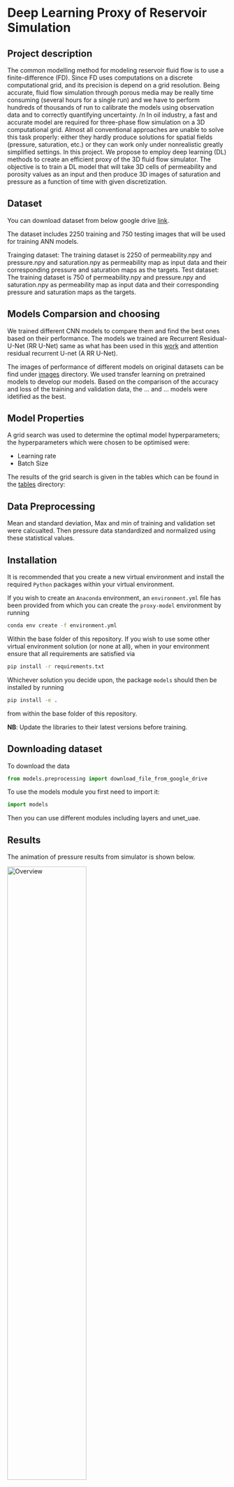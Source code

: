 # Deep Learning Proxy of Reservoir Simulation

## Project description
The common modelling method for modeling reservoir fluid flow is to use a finite-difference (FD). Since FD uses computations on a discrete computational grid, and its precision is depend on a grid resolution. Being accurate, fluid flow simulation through porous media may be really time consuming (several hours for a single run) and we have to perform hundreds of thousands of run to calibrate the models using observation data and to correctly quantifying uncertainty.
/n
In oil industry, a fast and accurate model are required for three-phase flow simulation on a 3D computational grid. Almost all conventional approaches are unable to solve this task properly: either they hardly produce solutions for spatial fields (pressure, saturation, etc.) or they can work only under nonrealistic greatly simplified settings. In this project. 
We propose to employ deep learning (DL) methods to create an efficient proxy of the 3D fluid flow simulator. The objective is to train a DL model that will take 3D cells of permeability and porosity values as an input and then produce 3D images of saturation and pressure as a function of time with given discretization.

## Dataset
You can download dataset from below google drive [link](https://drive.google.com/drive/folders/16o2DW8kXaXbDh7FrD_63uHNi4N1ffEk0?usp=sharing).

The dataset includes 2250 training and 750 testing images that will be used for training ANN models.

  Trainging dataset:
    The training dataset is 2250 of permeability.npy and pressure.npy and saturation.npy as permeability map as input data and their corresponding pressure and saturation maps as the targets. 
 Test dataset:
    The training dataset is 750 of permeability.npy and pressure.npy and saturation.npy as permeability map as input data and their corresponding pressure and saturation maps as the targets.

## Models Comparsion and choosing

We trained different CNN models to compare them and find the best ones based on their performance. The models we trained are Recurrent Residual-U-Net (RR U-Net) same as what has been used in this [work](https://github.com/soloist96/2D-recurrent-R-U-Net-surrogate-for-dynamic-flows) and attention residual recurrent U-net (A RR U-Net).

The images of performance of different models on original datasets can be find under [images](https://github.com/acse-srm3018/DeeplearningProxy/tree/main/images) directory. We used transfer learning on pretrained models to develop our models. Based on the comparison of the accuracy and loss of the training and validation data, the ... and ... models were idetified as the best.

## Model Properties 

A grid search was used to determine the optimal model hyperparameters; the hyperparameters which were chosen to be optimised were:
- Learning rate
- Batch Size

The results of the grid search is given in the tables which can be found in the [tables](https://github.com/acse-2020/acse-4-x-ray-classification-inception/tree/main/tables) directory:
        
## Data Preprocessing

Mean and standard deviation, Max and min of training and validation set were calcualted. Then pressure data standardized and normalized using these statistical values.
            

## Installation

It is recommended that you create a new virtual environment and install the required `Python` packages
within your virtual environment.

If you wish to create an `Anaconda` environment, an `environment.yml` file has
been provided from which you can create the `proxy-model` environment
by running
```bash
conda env create -f environment.yml
```
Within the base folder of this repository. If you wish to use some other virtual environment solution (or none at all),
when in your environment ensure that all requirements are satisfied via
```bash
pip install -r requirements.txt
```

Whichever solution you decide upon, the package `models` should then be installed
by running
```bash
pip install -e .
```
from within the base folder of this repository.

**NB**: Update the libraries to their latest versions before training.


## Downloading dataset

To download the data

```python
from models.preprocessing import download_file_from_google_drive
```

To use the models module you first need to import it:

```python
import models
```
Then you can use different modules including layers and unet_uae.

## Results

The animation of pressure results from simulator is shown below.

<img src="https://github.com/acse-srm3018/DeeplearningProxy/blob/main/animation/animation_pressure_true_simulator.gif" alt="Overview" width="60%" height="60%"></a>

and the attention map from Attention RR U-Net model for different time from 90 days after production until 1800 days.

<img src="https://github.com/acse-srm3018/DeeplearningProxy/blob/main/animation/animation_pressure_attention_pred.gif" alt="overview" width="60%" height="60%"></a>

and saturation map animation

<img src="https://github.com/acse-srm3018/DeeplearningProxy/blob/main/animation/animation_saturation.gif" alt="overview" width="60%" height="60%"></a>

## Unit testing

To run the unit test suite
```
python tests.py
```

## Documentation

To generate the documentation (in html format)
```
python -m sphinx docs html
```

See the `docs` directory for the preliminary documentation provided that you should add to.

Also the pdf file of report placed in [report](https://github.com/acse-srm3018/DeeplearningProxy/blob/main/SeyedehRahaMoosavi_ACSE9_FinalReport.pdf)file.


## More information

For more information on the project specfication, see the [notebooks](https://github.com/acse-srm3018/DeeplearningProxy/tree/main/Notebooks) directory.
For use the saved models with 10 time steps, you can use:
- RR U-Net for pressure model can be found in this [saved pressure RR U-Net model](https://drive.google.com/file/d/1KIqCAb0x7xoZmTSg0MlSYRPbXPSilWVF/view?usp=sharing).
- A RR U-Net for pressure model can be found in this [saved pressure A RR U-Net model](https://drive.google.com/file/d/1hgLPrv5yL9yn8MHt0BnQQQCBAXCRlRbv/view?usp=sharing).
- RR U-Net for saturation model can be found in this [saved saturation RR U-Net model](https://drive.google.com/file/d/1WWsKbKtlaxjGHTNZiAbLucjvrIiMgWSE/view?usp=sharing).
- A RR U-Net for saturation model can be found in this [saved  saturation A RR U-Net model](https://drive.google.com/file/d/1Ph8zCWKTWR2q339V44PINRVvrxkSGb4d/view?usp=sharing).


## Further investigation

- Investigating performance of model and choose model based training and test run time.

## References

#### Model architecture

* Heinrich, M.P., Stille, M. and Buzug, T.M., 2018. Residual U-net convolutional neural network architecture for low-dose CT denoising. Current Directions in Biomedical Engineering, 4(1), pp.297-300.
* Alom, M.Z., Yakopcic, C., Hasan, M., Taha, T.M. and Asari, V.K., 2019. Recurrent residual U-Net for medical image segmentation. Journal of Medical Imaging, 6(1), p.014006.
* Azad, R., Asadi-Aghbolaghi, M., Fathy, M. and Escalera, S., 2019. Bi-directional ConvLSTM U-Net with densley connected convolutions. In Proceedings of the IEEE/CVF International Conference on Computer Vision Workshops (pp. 0-0).
* Jin, Z. L., Liu, Y. & Durlofsky, L. J. (2019), ‘Deep-learning-based reduced-order modeling for subsurface flow simulation’, arXiv preprint arXiv:1906.03729.
